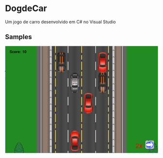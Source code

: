 # DogdeCar
Um jogo de carro desenvolvido em C# no Visual Studio

## Samples
![Image 1](https://github.com/Gusstavo/DogdeCar/blob/master/image/example.png)

